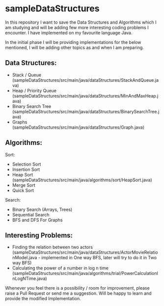 # sampleDataStructures

In this repository I want to save the Data Structures and Algorithms which I am studying and will be adding few more interesting coding problems I encounter. I have implemented on my favourite language Java. 

In the initial phase I will be providing implementations for the below mentioned, I will be adding other topics as and when I am preparing. 

Data Structures:
--------------------------
  * Stack / Queue (sampleDataStructures/src/main/java/dataStructures/StackAndQueue.java)
  * Heap / Priority Queue (sampleDataStructures/src/main/java/dataStructures/MinAndMaxHeap.java)
  * Binary Search Tree (sampleDataStructures/src/main/java/dataStructures/BinarySearchTree.java)
  * Graphs (sampleDataStructures/src/main/java/dataStructures/Graph.java)

Algorithms:
--------------------------
Sort:
  * Selection Sort
  * Insertion Sort
  * Heap Sort (sampleDataStructures/src/main/java/algorithms/sort/HeapSort.java)
  * Merge Sort
  * Quick Sort

Search:
  * Binary Search (Arrays, Trees)
  * Sequential Search
  * BFS and DFS For Graphs

Interesting Problems:
-------------------------
  * Finding the relation between two actors (sampleDataStructures/src/main/java/dataStructures/ActorMovieRelationModel.java - implemented in One way BFS, later will try to do it in Two way BFS)
  * Calculating the power of a number in log n time  (sampleDataStructures/src/main/java/algorithms/trial/PowerCalculationInLogNTime.java)
  
Whenever you feel there is a possibility / room for improvement, please raise a Pull Request or send me a suggestion. Will be happy to learn and provide the modified Implementation. 
